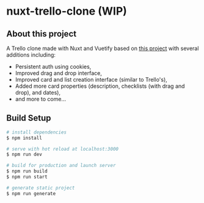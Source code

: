 # nuxt-trello-clone (WIP)

## About this project
A  Trello clone made with Nuxt and Vuetify based on [this project](https://gitlab.com/codebasetutorials/trello-clone-yello/) with several additions including:
- Persistent auth using cookies,
- Improved drag and drop interface,
- Improved card and list creation interface (similar to Trello's),
- Added more card properties (description, checklists (with drag and drop), and dates), 
- and more to come...

## Build Setup

```bash
# install dependencies
$ npm install

# serve with hot reload at localhost:3000
$ npm run dev

# build for production and launch server
$ npm run build
$ npm run start

# generate static project
$ npm run generate
```
